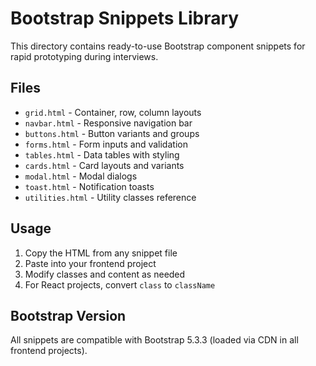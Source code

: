 # Bootstrap Snippets Library

This directory contains ready-to-use Bootstrap component snippets for rapid prototyping during interviews.

## Files
- `grid.html` - Container, row, column layouts
- `navbar.html` - Responsive navigation bar
- `buttons.html` - Button variants and groups
- `forms.html` - Form inputs and validation
- `tables.html` - Data tables with styling
- `cards.html` - Card layouts and variants
- `modal.html` - Modal dialogs
- `toast.html` - Notification toasts
- `utilities.html` - Utility classes reference

## Usage
1. Copy the HTML from any snippet file
2. Paste into your frontend project
3. Modify classes and content as needed
4. For React projects, convert `class` to `className`

## Bootstrap Version
All snippets are compatible with Bootstrap 5.3.3 (loaded via CDN in all frontend projects).
